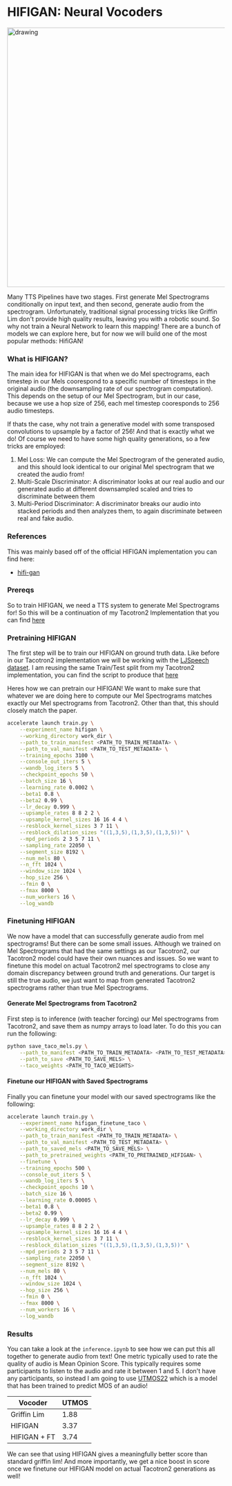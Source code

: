 # HIFIGAN: Neural Vocoders

<img src="https://github.com/priyammaz/PyTorch-Adventures/blob/main/src/visuals/hifigan_architecture.png?raw=true" alt="drawing" width="600"/>


Many TTS Pipelines have two stages. First generate Mel Spectrograms conditionally on input text, and then second, generate audio from the spectrogram. Unfortunately, traditional signal processing tricks like Griffin Lim don't provide high quality results, leaving you with a robotic sound. So why not train a Neural Network to learn this mapping! There are a bunch of models we can explore here, but for now we will build one of the most popular methods: HifiGAN!

### What is HIFIGAN?
The main idea for HIFIGAN is that when we do Mel spectrograms, each timestep in our Mels coorespond to a specific number of timesteps in the original audio (the downsampling rate of our spectrogram computation). This depends on the setup of our Mel Spectrogram, but in our case, because we use a hop size of 256, each mel timestep cooresponds to 256 audio timesteps. 

If thats the case, why not train a generative model with some transposed convolutions to upsample by a factor of 256! And that is exactly what we do! Of course we need to have some high quality generations, so a few tricks are employed:

1. Mel Loss: We can compute the Mel Spectrogram of the generated audio, and this should look identical to our original Mel spectrogram that we created the audio from!
2. Multi-Scale Discriminator: A discriminator looks at our real audio and our generated audio at different downsampled scaled and tries to discriminate between them
3. Multi-Period Discriminator: A discriminator breaks our audio into stacked periods and then analyzes them, to again discriminate between real and fake audio.

### References
This was mainly based off of the official HIFIGAN implementation you can find here:
- [hifi-gan](https://github.com/jik876/hifi-gan) 

### Prereqs

So to train HIFIGAN, we need a TTS system to generate Mel Spectrograms for! So this will be a continuation of my Tacotron2 Implementation that you can find [here](https://github.com/priyammaz/PyTorch-Adventures/tree/main/PyTorch%20for%20Audio/Tacotron2)


### Pretraining HIFIGAN

The first step will be to train our HIFIGAN on ground truth data. Like before in our Tacotron2 implementation we will be working with the [LJSpeech dataset](https://keithito.com/LJ-Speech-Dataset/). I am reusing the same Train/Test split from my Tacotron2 implementation, you can find the script to produce that [here](https://github.com/priyammaz/PyTorch-Adventures/blob/main/PyTorch%20for%20Audio/Tacotron2/prep_splits.py)

Heres how we can pretrain our HIFIGAN! We want to make sure that whatever we are doing here to compute our Mel Spectrograms matches exactly our Mel spectrograms from Tacotron2. Other than that, this should closely match the paper. 

```bash
accelerate launch train.py \
    --experiment_name hifigan \
    --working_directory work_dir \
    --path_to_train_manifest <PATH_TO_TRAIN_METADATA> \
    --path_to_val_manifest <PATH_TO_TEST_METADATA> \
    --training_epochs 3100 \
    --console_out_iters 5 \
    --wandb_log_iters 5 \
    --checkpoint_epochs 50 \
    --batch_size 16 \
    --learning_rate 0.0002 \
    --beta1 0.8 \
    --beta2 0.99 \
    --lr_decay 0.999 \
    --upsample_rates 8 8 2 2 \
    --upsample_kernel_sizes 16 16 4 4 \
    --resblock_kernel_sizes 3 7 11 \
    --resblock_dilation_sizes "((1,3,5),(1,3,5),(1,3,5))" \
    --mpd_periods 2 3 5 7 11 \
    --sampling_rate 22050 \
    --segment_size 8192 \
    --num_mels 80 \
    --n_fft 1024 \
    --window_size 1024 \
    --hop_size 256 \
    --fmin 0 \
    --fmax 8000 \
    --num_workers 16 \
    --log_wandb
```

### Finetuning HIFIGAN

We now have a model that can successfully generate audio from mel spectrograms! But there can be some small issues. Although we trained on Mel Spectrograms that had the same settings as our Tacotron2, our Tacotron2 model could have their own nuances and issues. So we want to finetune this model on actual Tacotron2 mel spectrograms to close any domain discrepancy between ground truth and generations. Our target is still the true audio, we just want to map from generated Tacotron2 spectrograms rather than true Mel Spectrograms. 

#### Generate Mel Spectrograms from Tacotron2

First step is to inference (with teacher forcing) our Mel spectrograms from Tacotron2, and save them as numpy arrays to load later. To do this you can run the following:

```bash
python save_taco_mels.py \
    --path_to_manifest <PATH_TO_TRAIN_METADATA> <PATH_TO_TEST_METADATA>\
    --path_to_save <PATH_TO_SAVE_MELS> \
    --taco_weights <PATH_TO_TACO_WEIGHTS>
```

#### Finetune our HIFIGAN with Saved Spectrograms 

Finally you can finetune your model with our saved spectrograms like the following:

```bash
accelerate launch train.py \
    --experiment_name hifigan_finetune_taco \
    --working_directory work_dir \
    --path_to_train_manifest <PATH_TO_TRAIN_METADATA> \
    --path_to_val_manifest <PATH_TO_TEST_METADATA> \
    --path_to_saved_mels <PATH_TO_SAVE_MELS> \
    --path_to_pretrained_weights <PATH_TO_PRETRAINED_HIFIGAN> \
    --finetune \
    --training_epochs 500 \
    --console_out_iters 5 \
    --wandb_log_iters 5 \
    --checkpoint_epochs 10 \
    --batch_size 16 \
    --learning_rate 0.00005 \
    --beta1 0.8 \
    --beta2 0.99 \
    --lr_decay 0.999 \
    --upsample_rates 8 8 2 2 \
    --upsample_kernel_sizes 16 16 4 4 \
    --resblock_kernel_sizes 3 7 11 \
    --resblock_dilation_sizes "((1,3,5),(1,3,5),(1,3,5))" \
    --mpd_periods 2 3 5 7 11 \
    --sampling_rate 22050 \
    --segment_size 8192 \
    --num_mels 80 \
    --n_fft 1024 \
    --window_size 1024 \
    --hop_size 256 \
    --fmin 0 \
    --fmax 8000 \
    --num_workers 16 \
    --log_wandb 

```

### Results

You can take a look at the ```inference.ipynb``` to see how we can put this all together to generate audio from text! One metric typically used to rate the quality of audio is Mean Opinion Score. This typically requires some participants to listen to the audio and rate it between 1 and 5. I don't have any participants, so instead I am going to use [UTMOS22](https://github.com/sarulab-speech/UTMOS22) which is a model that has been trained to predict MOS of an audio!

| Vocoder | UTMOS |
|----------|----------|
| Griffin Lim    | 1.88|
| HIFIGAN    | 3.37    |
| HIFIGAN + FT  | 3.74 |

We can see that using HIFIGAN gives a meaningfully better score than standard griffin lim! And more importantly, we get a nice boost in score once we finetune our HIFIGAN model on actual Tacotron2 generations as well!
